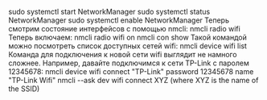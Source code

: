  sudo systemctl start NetworkManager
 sudo systemctl status NetworkManager
 sudo systemctl enable NetworkManager
Теперь смотрим состояние интерфейсов с помощью nmcli:
nmcli radio wifi
Теперь включаем:
nmcli radio wifi on
nmcli con show
Такой командой можно посмотреть список доступных сетей wifi:
nmcli device wifi list
Команда для подключения к новой сети wifi выглядит не намного сложнее. Например, давайте подключимся к сети TP-Link с паролем 12345678:
nmcli device wifi connect "TP-Link" password 12345678 name "TP-Link Wifi"
nmcli --ask dev wifi connect XYZ (where XYZ is the name of the SSID)
